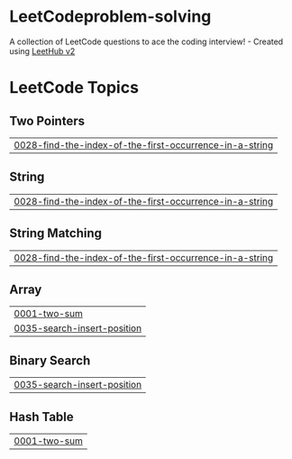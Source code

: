 # LeetCodeproblem-solving
A collection of LeetCode questions to ace the coding interview! - Created using [LeetHub v2](https://github.com/arunbhardwaj/LeetHub-2.0)

<!---LeetCode Topics Start-->
# LeetCode Topics
## Two Pointers
|  |
| ------- |
| [0028-find-the-index-of-the-first-occurrence-in-a-string](https://github.com/TarekEsmail18/LeetCodeproblem-solving/tree/master/0028-find-the-index-of-the-first-occurrence-in-a-string) |
## String
|  |
| ------- |
| [0028-find-the-index-of-the-first-occurrence-in-a-string](https://github.com/TarekEsmail18/LeetCodeproblem-solving/tree/master/0028-find-the-index-of-the-first-occurrence-in-a-string) |
## String Matching
|  |
| ------- |
| [0028-find-the-index-of-the-first-occurrence-in-a-string](https://github.com/TarekEsmail18/LeetCodeproblem-solving/tree/master/0028-find-the-index-of-the-first-occurrence-in-a-string) |
## Array
|  |
| ------- |
| [0001-two-sum](https://github.com/TarekEsmail18/LeetCodeproblem-solving/tree/master/0001-two-sum) |
| [0035-search-insert-position](https://github.com/TarekEsmail18/LeetCodeproblem-solving/tree/master/0035-search-insert-position) |
## Binary Search
|  |
| ------- |
| [0035-search-insert-position](https://github.com/TarekEsmail18/LeetCodeproblem-solving/tree/master/0035-search-insert-position) |
## Hash Table
|  |
| ------- |
| [0001-two-sum](https://github.com/TarekEsmail18/LeetCodeproblem-solving/tree/master/0001-two-sum) |
<!---LeetCode Topics End-->